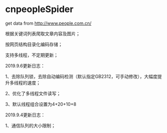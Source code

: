 # cnpeopleSpider

get data from http://www.people.com.cn/

根据关键词列表爬取文章内容及图片；

按网页结构目录化编码存储；

支持多线程，不定期更新；



2019.9.6更新日志：

1、去除队列锁，去除自动编码检测（默认指定GB2312，可手动修改），大幅度提升多线程的速度；

2、优化了多线程文件读写；

3、默认线程组合设置为4+20+10+8


2019.9.4更新日志：

1、通信队列的大小限制；


